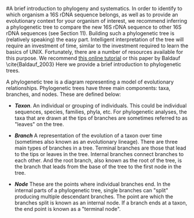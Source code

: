 #A brief introduction to phylogeny and systematics.
In order to identify to which organism a 16S rDNA sequence belongs, as well as to provide an evolutionary context for your organism of interest, we recommend inferring a phylogenetic tree to compare the new 16S rDNA sequence to other 16S rDNA sequences (see Section 11). Building such a phylogenetic tree is (relatively speaking) the easy part. Intelligent interpretation of the tree will require an investment of time, similar to the investment required to learn the basics of UNIX. Fortunately, there are a number of resources available for this purpose. We recommend [this online tutorial](http://evolution.berkeley.edu/evolibrary/article/phylogenetics_02) or this paper by Baldauf \cite{Baldauf_2003} Here we provide a brief introduction to phylogenetic trees.

A phylogenetic tree is a diagram representing a model of evolutionary relationships.  Phylogenetic trees have three main components: taxa, branches, and nodes. These are defined below:

* ***Taxon***. An individual or grouping of individuals. This could be individual sequences, species, families, phyla, etc. For phylogenetic analyses, the taxa that are drawn at the tips of branches are sometimes referred to as "leaves" on the tree. 

* ***Branch***  A representation of the evolution of a taxon over time (sometimes also known as an evolutionary lineage). There are three main types of branches in a tree. Terminal branches are those that lead to the tips or leaves in the tree. Internal branches connect branches to each other. And the root branch, also known as the root of the tree, is the branch that leads from the base of the tree to the first node in the tree. 

* ***Node*** These are the points where individual branches end. In the internal parts of a phylogenetic tree, single branches can "split" producing multiple descendant branches. The point are which the branches split is known as an internal node. If a branch ends at a taxon, the end point is known as a "terminal node". 


